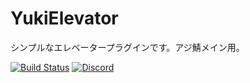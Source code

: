 # YukiElevator
シンプルなエレベータープラグインです。アジ鯖メイン用。

[![Build Status](https://ci.azisaba.net/job/AzisabaDev/job/YukiElevator/job/master/badge/icon)](https://ci.azisaba.net/job/AzisabaDev/job/YukiElevator/job/master/)
[![Discord](https://discordapp.com/api/guilds/357134045328572418/widget.png)](https://discord.gg/seheC2W)
